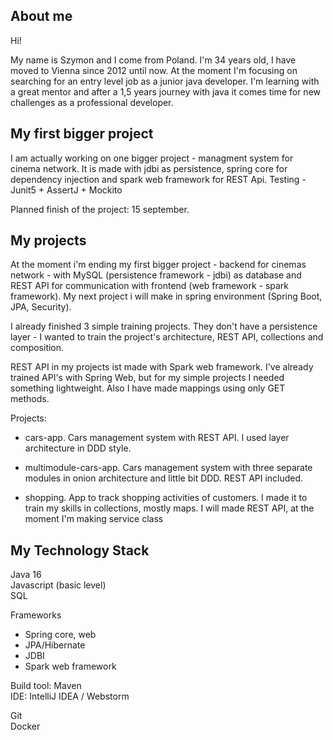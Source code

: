 ## About me

Hi! 

My name is Szymon and I come from Poland. I'm 34 years old, I have moved to Vienna since 2012 until now. At the moment I'm focusing on searching for an entry level job as a junior java developer.
I'm learning with a great mentor and after a 1,5 years journey with java it comes time for new challenges as a professional developer. 

## My first bigger project

I am actually working on one bigger project - managment system for cinema network. It is made with jdbi as persistence, spring core for dependency injection and spark web framework for REST Api. Testing - Junit5 + AssertJ + Mockito

Planned finish of the project: 15 september.

## My projects

At the moment i'm ending my first bigger project - backend for cinemas network - with MySQL (persistence framework - jdbi) as database and REST API for communication with frontend (web framework - spark framework). My next project i will make in spring environment (Spring Boot, JPA, Security).


I already finished 3 simple training projects. They don't have a persistence layer - I wanted to train the project's architecture, REST API, collections and composition.

REST API in my projects ist made with  Spark web framework. I've already trained API's with Spring Web, but for my simple projects I needed something lightweight.
 Also I have made mappings using only GET methods.

Projects:

- cars-app. Cars management system with REST API. I used layer architecture in DDD style. 

- multimodule-cars-app. Cars management system with three separate modules in onion architecture and little bit DDD. REST API included.

- shopping. App to track shopping activities of customers. I made it to train my skills in collections, mostly maps. I will made REST API, at the moment I'm making service class

## My Technology Stack

Java 16  
Javascript (basic level)  
SQL

Frameworks
- Spring core, web
- JPA/Hibernate
- JDBI
- Spark web framework

Build tool: Maven  
IDE: IntelliJ IDEA / Webstorm

Git  
Docker
